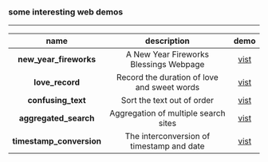### some interesting web demos
---
| name | description | demo |
| :---: | :---: | :---: |
| <b>new_year_fireworks</b> | A New Year Fireworks Blessings Webpage | [vist](https://eoooy.github.io/web_demo/new_year_fireworks/index.html) |
| <b>love_record</b> | Record the duration of love and sweet words | [vist](https://eoooy.github.io/web_demo/love_record/index.html) |
| <b>confusing_text</b> | Sort the text out of order | [vist](https://eoooy.github.io/web_demo/confusing_text/index.html) |
| <b>aggregated_search</b> | Aggregation of multiple search sites | [vist](https://eoooy.github.io/web_demo/aggregated_search/index.html) |
| <b>timestamp_conversion</b> | The interconversion of timestamp and date| [vist](https://eoooy.github.io/web_demo/timestamp_conversion/index.html) |


